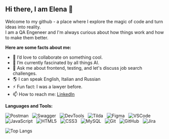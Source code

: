 ## Hi there, I am Elena 👋

<!--
**elenka9/elenka9** is a ✨ _special_ ✨ repository because its `README.md` (this file) appears on your GitHub profile.

Here are some ideas to get you started:

- 🔭 I’m currently working on ...
- 🌱 I’m currently learning ...
- 👯 I’m looking to collaborate on ...
- 🤔 I’m looking for help with ...
- 💬 Ask me about ...
- 📫 How to reach me: ...
- 😄 Pronouns: ...
- ⚡ Fun fact: ...
-->
Welcome to my github - a place where I explore the magic of code and turn ideas into reality. <br> I am a QA Engeneer and I'm always curious about how things work and how to make them better.</br>

**Here are some facts about me:**

- 👯 I’d love to collaborate on something cool.
- 🔭 I’m currently fascinated by all things AI.
- 💬 Ask me about frontend, testing, and let's discuss job search challenges.
- 🌎 I can speak English, Italian and Russian
- ⚡ Fun fact: I was a lawyer before.
- 📫 How to reach me: [LinkedIn](https://www.linkedin.com/in/elena-andrianova-qa/) 

**Languages and Tools:** 

![Postman](https://img.shields.io/badge/-Postman-black?logo=postman&style=social)&nbsp;&nbsp;
![Swagger](https://img.shields.io/badge/-Swagger-black?logo=swagger&style=social)&nbsp;&nbsp;
![DevTools](https://img.shields.io/badge/-DevTools-black?logo=devtools&style=social)&nbsp;&nbsp;
![Tilda](https://img.shields.io/badge/-Tilda-black?logo=tilda&style=social)&nbsp;&nbsp;
![Figma](https://img.shields.io/badge/-Figma-black?logo=figma&style=social)&nbsp;&nbsp;
![VSCode](https://img.shields.io/badge/-VSCode-black?logo=vscode&style=social)&nbsp;&nbsp;
![JavaScript](https://img.shields.io/badge/-JavaScript-black?logo=javascript&style=social)&nbsp;&nbsp;
![HTML5](https://img.shields.io/badge/-HTML5-black?logo=html5&style=social)&nbsp;&nbsp;
![CSS3](https://img.shields.io/badge/-CSS3-black?logo=css3&style=social)&nbsp;&nbsp;
![MySQL](https://img.shields.io/badge/-MySQL-black?logo=mysql&style=social)&nbsp;&nbsp;
![Git](https://img.shields.io/badge/-Git-black?logo=git&style=social)&nbsp;&nbsp;
![GitHub](https://img.shields.io/badge/-GitHub-black?logo=github&style=social)&nbsp;&nbsp;
![Jira](https://img.shields.io/badge/-Jira-black?logo=jira&style=social)&nbsp;&nbsp;

<!--
![Elena's Github Stats](https://github-readme-stats.vercel.app/api?username=elenka9&count_private=true&show_icons=true&include_all_commits=true)-->
![Top Langs](https://github-readme-stats.vercel.app/api/top-langs/?username=elenka9&hide=TeX&layout=compact)

<!--
:star: Here are some projects that I'm working on:
- [Hell](https://github.com//)-->
